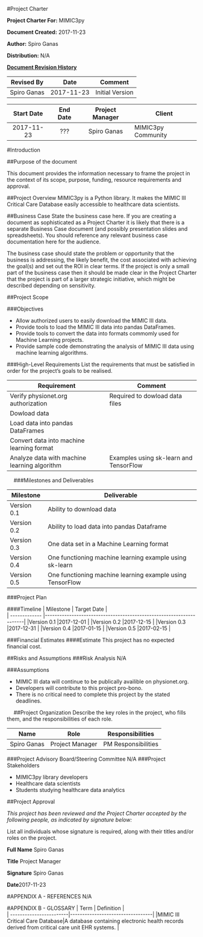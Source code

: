 #Project Charter

**Project Charter For:**  MIMIC3py

**Document Created:** 2017-11-23

**Author:** Spiro Ganas

**Distribution:** N/A

<u>**Document Revision History**</u>

| Revised By       | Date           | Comment               |
| -----------------|:--------------:|:---------------------:|
| Spiro Ganas | 2017-11-23  | Initial Version |

		
| Start Date | End Date    | Project Manager | Client      |
| :---------:|:-----------:| :--------------:| ------------|
|2017-11-23	|???  | Spiro Ganas| MIMIC3py Community |

#Introduction

##Purpose of the document


This document provides the information necessary to frame the project in the context of its scope, purpose, funding, resource requirements and approval. 

##Project Overview
MIMIC3py is a Python library.  It makes the MIMIC III Critical Care Database easily accessible to healthcare data scientists.

##Business Case
State the business case here. If you are creating a document as sophisticated as a Project Charter it is likely that there is a separate Business Case document (and possibly presentation slides and spreadsheets). You should reference any relevant business case documentation here for the audience. 

The business case should state the problem or opportunity that the business is addressing, the likely benefit, the cost associated with achieving the goal(s) and set out the ROI in clear terms. If the project is only a small part of the business case then it should be made clear in the Project Charter that the project is part of a larger strategic initiative, which might be described depending on sensitivity. 

##Project Scope

###Objectives

* Allow authorized users to easily download the MIMIC III data.
* Provide tools to load the MIMIC III data into pandas DataFrames.
* Provide tools to convert the data into formats commomly used for Machine Learning projects.
* Provide sample code demonstrating the analysis of MIMIC III data using machine learning algorithms.

###High-Level Requirements
List the requirements that must be satisfied in order for the project’s goals to be realised.

| Requirement   | Comment                         |   
| ------------- |---------------------------------| 
|Verify physionet.org authorization             |Required to dowload data files|
|Dowload data                                   |                            |
|Load data into pandas DataFrames               |                             |
|Convert data into machine learning format      |                             |
|Analyze data with machine learning algorithm   |Examples using sk-learn and TensorFlow                             |


 
###Milestones and Deliverables


| Milestone     | Deliverable                                                         |   
| ------------- |---------------------------------------------------------------------| 
|Version 0.1    |Ability to download data                                             |
|Version 0.2    |Ability to load data into pandas Dataframe                           |
|Version 0.3    |One data set in a Machine Learning format                            |
|Version 0.4    |One functioning machine learning example using sk-learn              |
|Version 0.5    |One functioning machine learning example using TensorFlow            |

###Project Plan

####Timeline
| Milestone     | Target Date                                                       |   
| ------------- |---------------------------------------------------------------------| 
|Version 0.1    |2017-12-01                                            |
|Version 0.2    |2017-12-15                         |
|Version 0.3    |2017-12-31                            |
|Version 0.4    |2017-01-15            |
|Version 0.5    |2017-02-15           |

###Financial Estimates
####Estimate
This project has no expected financial cost.  

##Risks and Assumptions
###Risk Analysis
N/A

###Assumptions
* MIMIC III data will continue to be publically availible on physionet.org.
* Developers will contribute to this project pro-bono.
* There is no critical need to complete this project by the stated deadlines.



 
##Project Organization
Describe the key roles in the project, who fills them, and the responsibilities of each role.
 
| Name      | Role              | Responsibilities         |   
| --------- |-------------------|--------------------------| 
|Spiro Ganas    | Project Manager	  | PM Responsibilities      |

 



###Project Advisory Board/Steering Committee
N/A
###Project Stakeholders
* MIMIC3py library developers
* Healthcare data scientists
* Students studying healthcare data analytics

##Project Approval

*This project has been reviewed and the Project Charter accepted by the following people, as indicated by signature below:*

List all individuals whose signature is required, along with their titles and/or roles on the project.

**Full Name**  Spiro Ganas

**Title** Project Manager

**Signature** Spiro Ganas

**Date**2017-11-23



#APPENDIX A - REFERENCES
N/A

#APPENDIX B - GLOSSARY
| Term                    | Definition                       |   
| ------------------------|----------------------------------| 
|MIMIC III Critical Care Database|A database containing electronic health records derived from critical care unit EHR systems.     |



